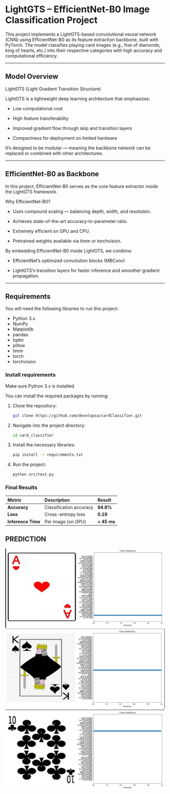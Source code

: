 # LightGTS – EfficientNet-B0 Image Classification Project

This project implements a LightGTS-based convolutional neural network (CNN) using EfficientNet-B0 as its feature
extraction backbone, built with PyTorch.
The model classifies playing card images (e.g., five of diamonds, king of hearts, etc.) into their respective categories
with high accuracy and computational efficiency.

---

## Model Overview

LightGTS (Light Gradient Transition Structure)

LightGTS is a lightweight deep learning architecture that emphasizes:

- Low computational cost

- High feature transferability

- Improved gradient flow through skip and transition layers

- Compactness for deployment on limited hardware

It’s designed to be modular — meaning the backbone network can be replaced or combined with other architectures.

--- 

## EfficientNet-B0 as Backbone

In this project, EfficientNet-B0 serves as the core feature extractor inside the LightGTS framework.

Why EfficientNet-B0?

- Uses compound scaling — balancing depth, width, and resolution.

- Achieves state-of-the-art accuracy-to-parameter ratio.

- Extremely efficient on GPU and CPU.

- Pretrained weights available via timm or torchvision.

By embedding EfficientNet-B0 inside LightGTS, we combine:

- EfficientNet’s optimized convolution blocks (MBConv)

- LightGTS’s transition layers for faster inference and smoother gradient propagation.

--- 

## Requirements

You will need the following libraries to run this project:

- Python 3.x
- NumPy
- Matplotlib
- pandas
- tqdm
- pillow
- timm
- torch
- torchvision

### Install requirements

Make sure Python 3.x is installed.

You can install the required packages by running:

1. Clone the repository:
   ```bash
   git clone https://github.com/developsa/cardClassifier.git
   ```
2. Navigate into the project directory:
   ```bash
   cd card_classifier
   ```
3. Install the necessary libraries:
    ```bash
    pip install -r requirements.txt
   ```
4. Run the project:
    ```bash
   python src/test.py
   ```

### Final Results

| **Metric**         | **Description**         | **Result**  |
|:-------------------|:------------------------|:------------|
| **Accuracy**       | Classification accuracy | **94.8%**   |
| **Loss**           | Cross-entropy loss      | **0.19**    |
| **Inference Time** | Per image (on GPU)      | **< 45 ms** |


## PREDICTION

![cardPrediction.png](cardPrediction/cardPrediction.png)
![cardPrediction.png2](cardPrediction/cardPrediction2.png)
![cardPrediction.png3](cardPrediction/cardPrediction3.png)


